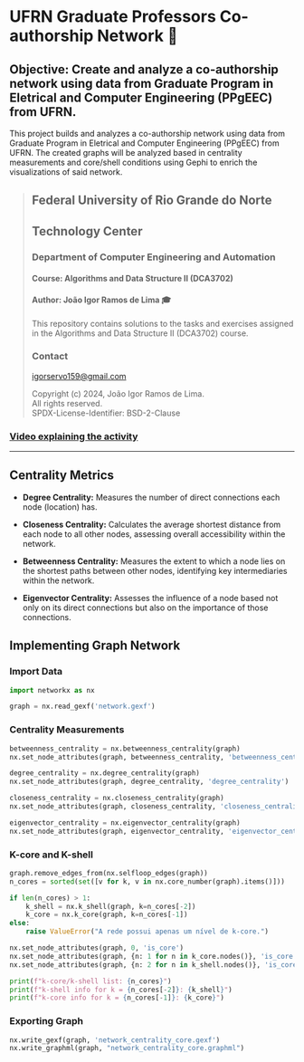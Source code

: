 # UFRN Graduate Professors Co-authorship Network :busts_in_silhouette:

## Objective: Create and analyze a co-authorship network using data from Graduate Program in Eletrical and Computer Engineering (PPgEEC) from UFRN.

This project builds and analyzes a co-authorship network using data from Graduate Program in Eletrical and Computer Engineering (PPgEEC) from UFRN. The created graphs will be analyzed based in centrality measurements and core/shell conditions using Gephi to enrich the visualizations of said network.

> ## Federal University of Rio Grande do Norte  
> ## Technology Center  
> ### Department of Computer Engineering and Automation  
> #### Course: **Algorithms and Data Structure II (DCA3702)**  
> #### Author: **João Igor Ramos de Lima :mortar_board:**
>
> This repository contains solutions to the tasks and exercises assigned in the Algorithms and Data Structure II (DCA3702) course.
>
> ### Contact
> [igorservo159@gmail.com](mailto:igorservo159@gmail.com)
>
> Copyright (c) 2024, João Igor Ramos de Lima.  
> All rights reserved.   
> SPDX-License-Identifier: BSD-2-Clause

### [Video explaining the activity](https://www.loom.com/looms/videos)

---

## Centrality Metrics

- **Degree Centrality:** Measures the number of direct connections each node (location) has. 

- **Closeness Centrality:** Calculates the average shortest distance from each node to all other nodes, assessing overall accessibility within the network. 

- **Betweenness Centrality:** Measures the extent to which a node lies on the shortest paths between other nodes, identifying key intermediaries within the network. 

- **Eigenvector Centrality:** Assesses the influence of a node based not only on its direct connections but also on the importance of those connections.

## Implementing Graph Network

### Import Data

```python
import networkx as nx

graph = nx.read_gexf('network.gexf')
```

### Centrality Measurements

```python
betweenness_centrality = nx.betweenness_centrality(graph)
nx.set_node_attributes(graph, betweenness_centrality, 'betweenness_centrality')

degree_centrality = nx.degree_centrality(graph)
nx.set_node_attributes(graph, degree_centrality, 'degree_centrality')

closeness_centrality = nx.closeness_centrality(graph)
nx.set_node_attributes(graph, closeness_centrality, 'closeness_centrality')

eigenvector_centrality = nx.eigenvector_centrality(graph)
nx.set_node_attributes(graph, eigenvector_centrality, 'eigenvector_centrality')
```

### K-core and K-shell

```python
graph.remove_edges_from(nx.selfloop_edges(graph))
n_cores = sorted(set([v for k, v in nx.core_number(graph).items()]))

if len(n_cores) > 1:
    k_shell = nx.k_shell(graph, k=n_cores[-2])
    k_core = nx.k_core(graph, k=n_cores[-1])
else:
    raise ValueError("A rede possui apenas um nível de k-core.")

nx.set_node_attributes(graph, 0, 'is_core')
nx.set_node_attributes(graph, {n: 1 for n in k_core.nodes()}, 'is_core')
nx.set_node_attributes(graph, {n: 2 for n in k_shell.nodes()}, 'is_core')

print(f"k-core/k-shell list: {n_cores}")
print(f"k-shell info for k = {n_cores[-2]}: {k_shell}")
print(f"k-core info for k = {n_cores[-1]}: {k_core}")
```

### Exporting Graph

```python
nx.write_gexf(graph, 'network_centrality_core.gexf')
nx.write_graphml(graph, "network_centrality_core.graphml")
```
